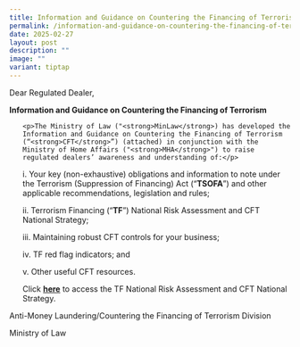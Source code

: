 ```yaml
---
title: Information and Guidance on Countering the Financing of Terrorism
permalink: /information-and-guidance-on-countering-the-financing-of-terrorism/
date: 2025-02-27
layout: post
description: ""
image: ""
variant: tiptap
---
```

<p>Dear Regulated Dealer,</p>
<p><strong>Information and Guidance on Countering the Financing of Terrorism</strong>
</p>
<p></p>
<ol data-tight="true" class="tight">

	<p>The Ministry of Law ("<strong>MinLaw</strong>) has developed the Information and Guidance on Countering the Financing of Terrorism (“<strong>CFT</strong>”) (attached) in conjunction with the Ministry of Home Affairs ("<strong>MHA</strong>") to raise regulated dealers’ awareness and understanding of:</p>
<p></p>
<p>i. Your key (non-exhaustive) obligations and information to note under
the Terrorism (Suppression of Financing) Act (“<strong>TSOFA</strong>”)
and other applicable recommendations, legislation and rules;</p>
<p>ii. Terrorism Financing (“<strong>TF</strong>”) National Risk Assessment
and CFT National Strategy;</p>
<p>iii. Maintaining robust CFT controls for your business;</p>
<p>iv. TF red flag indicators; and</p>
<p>v. Other useful CFT resources.</p>
<p></p>

<p>Click <strong><a href="/files/information and guidance on countering the financing of terrorism.pdf" rel="noopener nofollow" target="_blank">here</a></strong> to
access the TF National Risk Assessment and CFT National Strategy.</p>
</ol>
<p>Anti-Money Laundering/Countering the Financing of Terrorism Division</p>
Ministry of Law